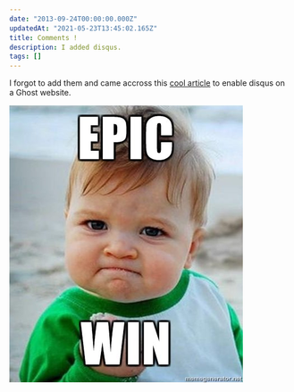 ```yaml
---
date: "2013-09-24T00:00:00.000Z"
updatedAt: "2021-05-23T13:45:02.165Z"
title: Comments !
description: I added disqus.
tags: []
---
```


I forgot to add them and came accross this [cool article](http://blog.christophvoigt.com/enable-comments-on-ghost-with-disqus/) to enable disqus on a Ghost website.

![epic win](../../../public/assets/contentful/7lcxFKBcboloASjhz2x26G/22bbf5c0326effa07de3b0d717dd2837/epic_win.jpg)

